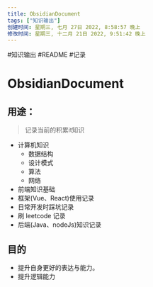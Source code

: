 ```yaml
---
title: ObsidianDocument
tags: ["知识输出"]
创建时间: 星期三, 七月 27日 2022, 8:58:57 晚上
修改时间: 星期三, 十二月 21日 2022, 9:51:42 晚上
---
```


#知识输出 #README #记录

# ObsidianDocument

## 用途：

> 记录当前的积累it知识

- 计算机知识
  - 数据结构
  - 设计模式
  - 算法
  - 网络
- 前端知识基础
- 框架(Vue、React)使用记录
- 日常开发时踩坑记录
- 刷 leetcode 记录
- 后端(Java、nodeJs)知识记录

## 目的

- 提升自身更好的表达与能力。
- 提升逻辑能力